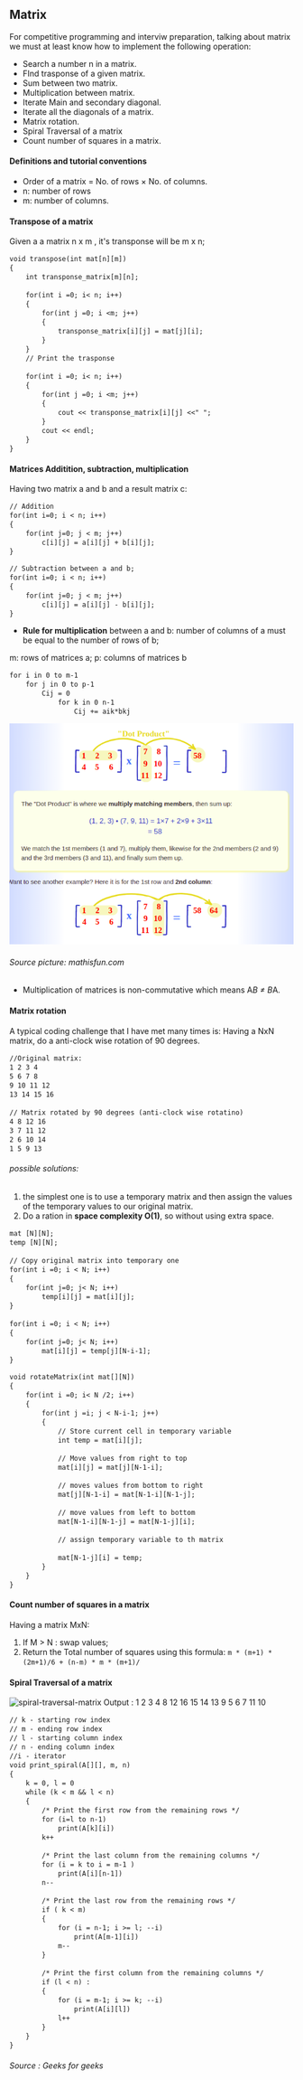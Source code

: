 ## Matrix

For competitive programming and interviw preparation, talking about matrix we must at least know how to implement the following operation:

* Search a number n in a matrix.
* FInd trasponse of a given matrix. 
* Sum between two matrix.
* Multiplication between matrix.
* Iterate Main and secondary diagonal.
* Iterate all the diagonals of a matrix. 
* Matrix rotation. 
* Spiral Traversal of a matrix
* Count number of squares in a matrix. 


####  Definitions and tutorial conventions

* Order of a matrix = No. of rows × No. of columns.
* n: number of rows
* m: number of columns. 

#### Transpose of a matrix

Given a a matrix n x m , it's transponse will be m x n;

```
void transpose(int mat[n][m])
{
    int transponse_matrix[m][n];

    for(int i =0; i< n; i++)
    {
        for(int j =0; i <m; j++)
        {
            transponse_matrix[i][j] = mat[j][i];
        }
    }
    // Print the trasponse

    for(int i =0; i< n; i++)
    {
        for(int j =0; i <m; j++)
        {
            cout << transponse_matrix[i][j] <<" ";
        }
        cout << endl;
    }
}
```

#### Matrices Additition, subtraction, multiplication 

Having two matrix a and b and a result matrix c:

```
// Addition 
for(int i=0; i < n; i++)
{
    for(int j=0; j < m; j++)
        c[i][j] = a[i][j] + b[i][j];
}
```
```
// Subtraction between a and b; 
for(int i=0; i < n; i++)
{
    for(int j=0; j < m; j++)
        c[i][j] = a[i][j] - b[i][j];
}
```

* **Rule for multiplication** between a and b: number of columns of a must be equal to the number of rows of b; 

m: rows of matrices a;
p: columns of matrices b
```
for i in 0 to m-1
    for j in 0 to p-1
        Cij = 0
            for k in 0 n-1
                Cij += aik*bkj
```

![Matrices multiplications](../../images/matrices-multiplication.png)
###### Source picture: mathisfun.com

* Multiplication of matrices is non-commutative which means A*B ≠ B*A.

#### Matrix rotation

A typical coding challenge that I have met many times is:
Having a NxN matrix, do a anti-clock wise rotation of 90 degrees.

```
//Original matrix:
1 2 3 4 
5 6 7 8 
9 10 11 12
13 14 15 16

// Matrix rotated by 90 degrees (anti-clock wise rotatino)
4 8 12 16
3 7 11 12
2 6 10 14
1 5 9 13
```
###### possible solutions: 
 
 1. the simplest one is to use a temporary matrix and then assign the values of the temporary values to our original matrix.
 2. Do a ration in **space complexity O(1)**, so without using extra space. 

```
mat [N][N];
temp [N][N];

// Copy original matrix into temporary one
for(int i =0; i < N; i++)
{
    for(int j=0; j< N; i++)
        temp[i][j] = mat[i][j];
}

for(int i =0; i < N; i++)
{
    for(int j=0; j< N; i++)
        mat[i][j] = temp[j][N-i-1];   
}
```

```
void rotateMatrix(int mat[][N])
{
    for(int i =0; i< N /2; i++)
    {
        for(int j =i; j < N-i-1; j++)
        {
            // Store current cell in temporary variable
            int temp = mat[i][j];

            // Move values from right to top
            mat[i][j] = mat[j][N-1-i];

            // moves values from bottom to right
            mat[j][N-1-i] = mat[N-1-i][N-1-j];

            // move values from left to bottom
            mat[N-1-i][N-1-j] = mat[N-1-j][i];

            // assign temporary variable to th matrix

            mat[N-1-j][i] = temp;
        }
    }
}
```


#### Count number of squares in a matrix

Having a matrix MxN:

1. If M > N : swap values; 
2. Return the Total number of squares using this formula:  ```m * (m+1) * (2m+1)/6 + (n-m) * m * (m+1)/```

#### Spiral Traversal of a matrix 


![spiral-traversal-matrix](../../images/spiral-traversal-matrix.png)
Output : 1 2 3 4 8 12 16 15 14 13 9 5 6 7 11 10

```
// k - starting row index
// m - ending row index
// l - starting column index
// n - ending column index
//i - iterator
void print_spiral(A[][], m, n)
{
    k = 0, l = 0
    while (k < m && l < n)  
    {
        /* Print the first row from the remaining rows */
        for (i=l to n-1)
            print(A[k][i])  
        k++
  
        /* Print the last column from the remaining columns */
        for (i = k to i = m-1 )
            print(A[i][n-1])  
        n-- 
  
        /* Print the last row from the remaining rows */
        if ( k < m) 
        {
            for (i = n-1; i >= l; --i)   
                print(A[m-1][i]) 
            m--
        }
  
        /* Print the first column from the remaining columns */
        if (l < n) :
        {
            for (i = m-1; i >= k; --i)   
                print(A[i][l])   
            l++
        }
    }
}
```
###### Source : Geeks for geeks
